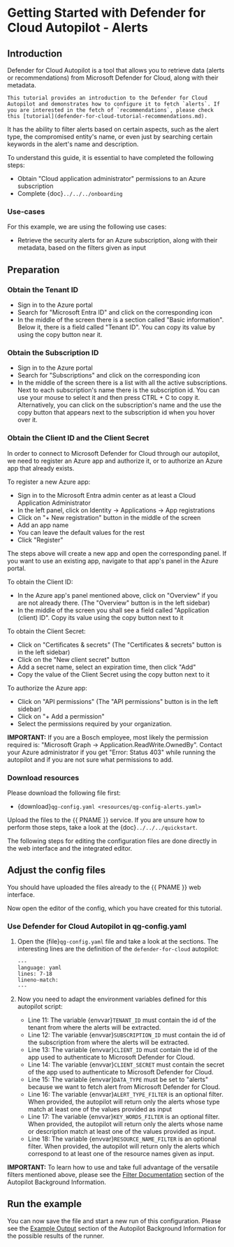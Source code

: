 # Getting Started with Defender for Cloud Autopilot - Alerts

## Introduction

Defender for Cloud Autopilot is a tool that allows you to retrieve data (alerts or recommendations) from Microsoft Defender for Cloud, along with their metadata.

```{note}
This tutorial provides an introduction to the Defender for Cloud Autopilot and demonstrates how to configure it to fetch `alerts`. If you are interested in the fetch of `recommendations`, please check this [tutorial](defender-for-cloud-tutorial-recommendations.md).
```

It has the ability to filter alerts based on certain aspects, such as the alert type, the compromised entity's name, or even just by searching certain keywords in the alert's name and description.

To understand this guide, it is essential to have completed the following steps:

* Obtain "Cloud application administrator" permissions to an Azure subscription
* Complete {doc}`../../../onboarding`

### Use-cases

For this example, we are using the following use cases:

* Retrieve the security alerts for an Azure subscription, along with their metadata, based on the filters given as input

## Preparation

### Obtain the Tenant ID

* Sign in to the Azure portal
* Search for "Microsoft Entra ID" and click on the corresponding icon
* In the middle of the screen there is a section called "Basic information". Below it, there is a field called "Tenant ID". You can copy its value by using the copy button near it.

### Obtain the Subscription ID

* Sign in to the Azure portal
* Search for "Subscriptions" and click on the corresponding icon
* In the middle of the screen there is a list with all the active subscriptions. Next to each subscription's name there is the subscription id. You can use your mouse to select it and then press CTRL + C to copy it. Alternatively, you can click on the subscription's name and the use the copy button that appears next to the subscription id when you hover over it.

### Obtain the Client ID and the Client Secret

In order to connect to Microsoft Defender for Cloud through our autopilot, we need to register an Azure app and authorize it, or to authorize an Azure app that already exists.

To register a new Azure app:

* Sign in to the Microsoft Entra admin center as at least a Cloud Application Administrator
* In the left panel, click on Identity -> Applications -> App registrations
* Click on "+ New registration" button in the middle of the screen
* Add an app name
* You can leave the default values for the rest
* Click "Register"

The steps above will create a new app and open the corresponding panel. If you want to use an existing app, navigate to that app's panel in the Azure portal.

To obtain the Client ID:

* In the Azure app's panel mentioned above, click on "Overview" if you are not already there. (The "Overview" button is in the left sidebar)
* In the middle of the screen you shall see a field called "Application (client) ID". Copy its value using the copy button next to it

To obtain the Client Secret:

* Click on "Certificates & secrets" (The "Certificates & secrets" button is in the left sidebar)
* Click on the "New client secret" button
* Add a secret name, select an expiration time, then click "Add"
* Copy the value of the Client Secret using the copy button next to it

To authorize the Azure app:

* Click on "API permissions" (The "API permissions" button is in the left sidebar)
* Click on "+ Add a permission"
* Select the permissions required by your organization.

**IMPORTANT:** If you are a Bosch employee, most likely the permission required is: "Microsoft Graph -> Application.ReadWrite.OwnedBy". Contact your Azure administrator if you get "Error: Status 403" while running the autopilot and if you are not sure what permissions to add.

### Download resources

Please download the following file first:

* {download}`qg-config.yaml <resources/qg-config-alerts.yaml>`

Upload the files to the {{ PNAME }} service. If you are unsure how to perform those steps, take a look at the {doc}`../../../quickstart`.

The following steps for editing the configuration files are done directly in the web interface and the integrated editor.

## Adjust the config files

You should have uploaded the files already to the {{ PNAME }} web interface.

Now open the editor of the config, which you have created for this tutorial.

### Use Defender for Cloud Autopilot in qg-config.yaml

1. Open the {file}`qg-config.yaml` file and take a look at the sections.
    The interesting lines are the definition of the `defender-for-cloud` autopilot:

    ```{literalinclude} resources/qg-config-alerts.yaml
    ---
    language: yaml
    lines: 7-18
    lineno-match:
    ---
    ```

2. Now you need to adapt the environment variables defined for this autopilot script:

    * Line 11: The variable {envvar}`TENANT_ID` must contain the id of the tenant from where the alerts will be extracted.
    * Line 12: The variable {envvar}`SUBSCRIPTION_ID` must contain the id of the subscription from where the alerts will be extracted.
    * Line 13: The variable {envvar}`CLIENT_ID` must contain the id of the app used to authenticate to Microsoft Defender for Cloud.
    * Line 14: The variable {envvar}`CLIENT_SECRET` must contain the secret of the app used to authenticate to Microsoft Defender for Cloud.
    * Line 15: The variable {envvar}`DATA_TYPE` must be set to "alerts" because we want to fetch alert from Microsoft Defender for Cloud.
    * Line 16: The variable {envvar}`ALERT_TYPE_FILTER` is an optional filter. When provided, the autopilot will return only the alerts whose type match at least one of the values provided as input
    * Line 17: The variable {envvar}`KEY_WORDS_FILTER` is an optional filter. When provided, the autopilot will return only the alerts whose name or description match at least one of the values provided as input.
    * Line 18: The variable {envvar}`RESOURCE_NAME_FILTER` is an optional filter. When provided, the autopilot will return only the alerts which correspond to at least one of the resource names given as input.

**IMPORTANT:** To learn how to use and take full advantage of the versatile filters mentioned above, please see the [Filter Documentation](../reference/defender-for-cloud-reference.md#filter-documentation) section of the Autopilot Background Information.

## Run the example

You can now save the file and start a new run of this configuration.
Please see the [Example Output](../reference/defender-for-cloud-reference.md#example-output) section of the Autopilot Background Information for the possible results of the runner.
